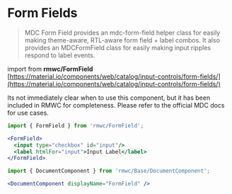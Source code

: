 # Form Fields

> MDC Form Field provides an mdc-form-field helper class for easily making theme-aware, RTL-aware form field + label combos. It also provides an MDCFormField class for easily making input ripples respond to label events.

import from **rmwc/FormField**  
[https://material.io/components/web/catalog/input-controls/form-fields/](https://material.io/components/web/catalog/input-controls/form-fields/)

Its not immediately clear when to use this component, but it has been included in RMWC for completeness. Please refer to the official MDC docs for use cases.

```jsx render
import { FormField } from 'rmwc/FormField';

<FormField>
  <input type="checkbox" id="input"/>
  <label htmlFor="input">Input Label</label>
</FormField>
```

```jsx renderOnly
import { DocumentComponent } from 'rmwc/Base/DocumentComponent';

<DocumentComponent displayName="FormField" />
```
